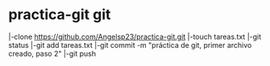 # practica-git git 
|-clone https://github.com/Angelsp23/practica-git.git
|-touch tareas.txt
|-git status
|-git add tareas.txt
|-git commit -m "práctica de git, primer archivo creado, paso 2"
|-git push
